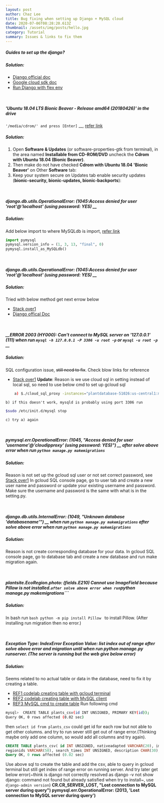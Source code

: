 ```yaml
---
layout: post
author: Chaz Lee
title: Bug fixing when setting up Django + MySQL cloud
date: 2020-07-06T08:28:20.613Z
thumbnail: /assets/img/posts/hello.jpg
category: Tutorial
summary: Issues & links to fix them
---
```

#####  __Guides to set up the django?__
#####   Solution: 
-  [Django official doc](https://docs.djangoproject.com/en/2.1/ref/settings/#auth-password-validators)
-  [Google cloud sdk doc](https://cloud.google.com/sdk/docs)
-  [Run Django with flex env](https://cloud.google.com/python/django/flexible-environment)


&nbsp;
&nbsp;
##### 'Ubuntu 18.04 LTS _Bionic Beaver_ - Release amd64 (20180426)' in the drive
  ```'/media/cdrom/' and press [Enter]``` __, [refer link](https://askubuntu.com/questions/1056309/i-cant-install-any-new-software-i-keep-getting-this-message)
#####   Solution: 
1.  Open __Software & Updates__ (or software-properties-gtk from terminal), in the area named __Installable from CD-ROM/DVD__ uncheck the __Cdrom with Ubuntu 18.04 (Bionic Beaver)__.
2.  Then make do not have checked __Cdrom with Ubuntu 18.04 'Bionic Beaver'__ on Other __Software__ tab:
3.  Keep your system secure on Updates tab enable security updates (__bionic-security, bionic-updates, bionic-backports__):

&nbsp;
&nbsp;
##### django.db.utils.OperationalError: (1045:Access denied for user 'root'@'localhost' (using password: YES) __
#####   Solution: 
Add below import to where MySQLdb is import, [refer link](https://stackoverflow.com/questions/55657752/django-installing-mysqlclient-error-mysqlclient-1-3-13-or-newer-is-required)
```python
import pymysql
pymysql.version_info = (1, 3, 13, "final", 0)
pymysql.install_as_MySQLdb()
```

&nbsp;
&nbsp;
##### django.db.utils.OperationalError: (1045:Access denied for user 'root'@'localhost' (using password: YES) __
#####   Solution: 
Tried with below method get next errow below
-  [Stack over1](https://stackoverflow.com/questions/33750895/django-db-utils-operationalerror-1045-access-denied-for-user-userlocalh)
-  [Django offical Doc](https://docs.djangoproject.com/en/2.1/topics/auth/passwords/#password-validation)


&nbsp;
&nbsp;
#####  __ERROR 2003 (HY000): Can't connect to MySQL server on '127.0.0.1' (111) when run ```mysql -h 127.0.0.1 -P 3306 -u root -p``` or ```mysql -u root -p``` __
#####   Solution: 
SQL configuration issue, ~~still need to fix~~. Check blow links for reference
-  [Stack over1](https://stackoverflow.com/questions/11657829/error-2002-hy000-cant-connect-to-local-mysql-server-through-socket-var-run)
__Update__: Reason is we use cloud sql in setting instead of local sql, so need to use below cmd to set up gcloud sql
```bash
	a) $./cloud_sql_proxy -instances="plantdatabase-51026:us-central1:mysql-plant-database"=tcp:3306
```
	b) if this doesn't work, mysqld is probably using port 3306 run 
  ```bash 
  $sudo /etc/init.d/mysql stop
  ```
	c) try a) again

&nbsp;
&nbsp;
#####  pymysql.err.OperationalError: (1045, "Access denied for user 'username'@'cloudipproxy' (using password: YES)") __ after solve above error when run ```python manage.py makemigrations```
#####   Solution: 
Reason is not set up the gcloud sql user or not set correct password, see [Stack over1](https://stackoverflow.com/questions/41645309/mysql-error-access-denied-for-user-rootlocalhost)
In gcloud SQL console page, go to user tab and create a new user name and password or update your existing username and password. Make sure the username and password is the same with what is in the setting.py.

&nbsp;
&nbsp;
#####  django.db.utils.InternalError: (1049, "Unknown database 'databasename'") __ when run ```python manage.py makemigrations``` after solve above error when run ```python manage.py makemigrations```
#####   Solution: 
Reason is not create corresponding database for your data.
In gcloud SQL console page, go to database tab and create a new database and run make migration again.

&nbsp;
&nbsp;
#####  plantsite.EcoRegion.photo: (fields.E210) Cannot use ImageField because Pillow is not installed.``` after solve above error when run ```python manage.py makemigrations```
#####   Solution: 
In bash run ```bash python -m pip install Pillow ``` to install Pillow. (After installing run migration then no error.)

&nbsp;
&nbsp;
#####  Exception Type:	IndexError Exception Value:	list index out of range after solve above error and migration until when run python manage.py runserver. (The server is running but the web give below error)
#####   Solution: 
Seems related to no actual table or data in the database, need to fix it by creating a table. 
- [REF1 codelab creating table with gcloud terminal](https://codelabs.developers.google.com/codelabs/cloud-create-cloud-sql-db/index.html?index=..%2F..index#6)
- [REF2 codelab creating table with MySQL client](https://dataedo.com/docs/connecting-to-google-cloud-sql)
- [REF3 MySQL cmd to create table](https://dev.mysql.com/doc/mysql-tutorial-excerpt/8.0/en/examples.html)
Run following cmd
```bash
mysql>  CREATE TABLE plants_csv(id INT UNSIGNED, PRIMARY KEY(id));
Query OK, 0 rows affected (0.02 sec)
```
then ```select id from plants_csv``` could get id for each row but not able to get other columns. and try to run sever still get out of range error.(Thinking maybe only add one column, so would add all columns and try again).

```sql
CREATE TABLE plants_csv( id INT UNSIGNED, nativeadapted VARCHAR(20), image VARCHAR(500), name VARCHAR(100), nickname VARCHAR(100), planttype VARCHAR(50), lightreq VARCHAR(50), waterdemand VARCHAR(50), landscapeuse VARCHAR(200), ornamentalvalue VARCHAR(50), wildlifevalue VARCHAR(50), season VARCHAR(50), plantform VARCHAR(50), plantspread VARCHAR(20), plantheight VARCHAR(20), deciduousevergreen VARCHAR(50), soil VARCHAR(200), reproduction VARCHAR(500), sciname VARCHAR(50), lat VARCHAR(10), lon VARCHAR(10), econregion VARCHAR(500), statepark VARCHAR(50), lifecycle VARCHAR(20), edibility VARCHAR(500), zone VARCHAR(20), endangered VARCHAR(50), eco
regionids VARCHAR(50), search_times INT UNSIGNED, description CHAR(30), PRIMARY KEY(id));                                                                                                                                  
Query OK, 0 rows affected (0.02 sec)
```
Use above sql to create the table and add the csv, able to query in gcloud terminal but still get index of range error on running server. And try later get below error(~think is django not correctly resolved as django -v not show django: command not found but already satisfied when try to install~, use ```django-admin version```)
    __CR.CR_SERVER_LOST, "Lost connection to MySQL server during query")
pymysql.err.OperationalError: (2013, 'Lost connection to MySQL server during query')__